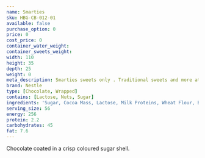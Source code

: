 ```yaml
---
name: Smarties
sku: HBG-CB-012-01
available: false
purchase_option: 0
price: 0
cost_price: 0
container_water_weight: 
container_sweets_weight: 
width: 110
height: 35
depth: 25
weight: 0
meta_description: Smarties sweets only . Traditional sweets and more at Humbugs Confectionery Store. Specialists in satisfying your sweet tooth!
brand: Nestle
type: [Chocolate, Wrapped]
contains: [Lactose, Nuts, Sugar]
ingredients: 'Sugar, Cocoa Mass, Lactose, Milk Proteins, Wheat Flour, Butterfat, Cocoa Butter, Skimmed Milk Powder, Rice Starch, Soya Lecithin (E322), Safflower, Radish, Black Carrot, Lemon, Hibiscus, Red Cabbage, Spirulina Concentrate, Orange Extract, Carnauba Wax (E903), Beeswax, Inverted Sugar Syrup'
serving_size: 56
energy: 256
protein: 2.2
carbohydrates: 45
fat: 7.6
---
```

Chocolate coated in a crisp coloured sugar shell.